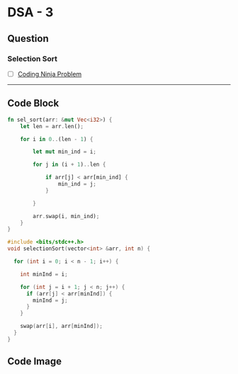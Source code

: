 # DSA - 3

## Question

### Selection Sort

- [ ] [Coding Ninja Problem](https://www.naukri.com/code360/problems/selection-sort_981162)

---

## Code Block

```rust
fn sel_sort(arr: &mut Vec<i32>) {
    let len = arr.len();

    for i in 0..(len - 1) {

        let mut min_ind = i;

        for j in (i + 1)..len {

            if arr[j] < arr[min_ind] {
                min_ind = j;
            }

        }

        arr.swap(i, min_ind);
    }
}
```

```c++
#include <bits/stdc++.h>
void selectionSort(vector<int> &arr, int n) {

  for (int i = 0; i < n - 1; i++) {

    int minInd = i;

    for (int j = i + 1; j < n; j++) {
      if (arr[j] < arr[minInd]) {
        minInd = j;
      }
    }

    swap(arr[i], arr[minInd]);
  }
}
```

## Code Image

<!-- ![alt text](image.png) -->
